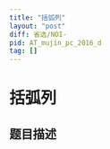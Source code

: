 ```yaml
---
title: "括弧列"
layout: "post"
diff: 省选/NOI-
pid: AT_mujin_pc_2016_d
tag: []
---
```


# 括弧列

## 题目描述

[problemUrl]: https://atcoder.jp/contests/mujin-pc-2016/tasks/mujin_pc_2016_d



